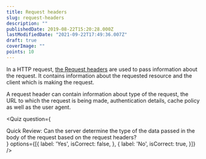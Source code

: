 ```yaml
---
title: Request headers
slug: request-headers
description: ""
publishedDate: 2019-08-22T15:20:28.000Z
lastModifiedDate: "2021-09-22T17:49:36.007Z"
draft: true
coverImage: ""
points: 10
---
```


In a HTTP request, [the Request headers](https://developer.mozilla.org/en-US/docs/Glossary/Request_header) are used to pass information about the request. It contains information about the requested resource and the client which is making the request.

A request header can contain information about type of the request, the URL to which the request is being made, authentication details, cache policy as well as the user agent.

<Quiz
  question={
    <div><span tw="font-semibold">Quick Review:</span> Can the server determine the type of the data passed in the body of the request based on the request headers?</div>
  }
  options={[{
    label: 'Yes',
    isCorrect: false,
  }, {
    label: 'No',
    isCorrect: true,
  }]}
/>
